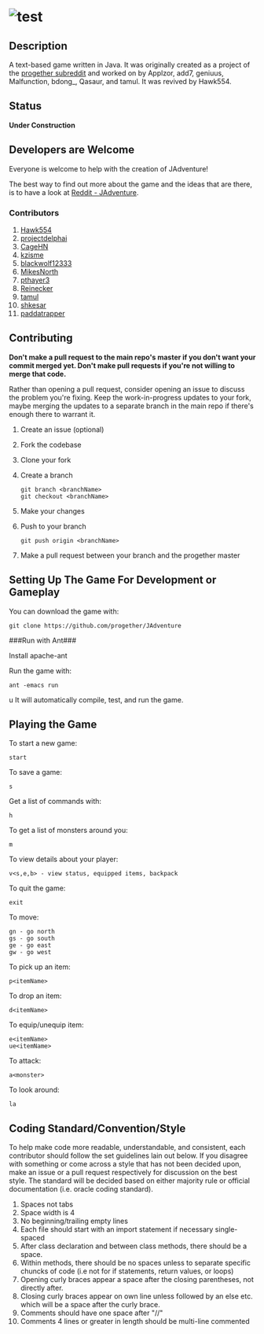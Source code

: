 ![](http://i.imgur.com/xswo3w8.png "test")
==============================================


Description
-------------
A text-based game written in Java. It was originally created as a project of the [progether subreddit](http://www.reddit.com/r/progether) and worked on by Applzor, add7, geniuus, Malfunction, bdong_, Qasaur, and tamul. It was revived by Hawk554.

Status
-------------
**Under Construction**

Developers are Welcome
-------------

Everyone is welcome to help with the creation of JAdventure!
    
The best way to find out more about the game and the ideas that are there, is to have a look at
[Reddit - JAdventure](http://www.reddit.com/search?q=jadventure).

### Contributors ###

 1. [Hawk554](https://github.com/hawk554)
 1. [projectdelphai](https://github.com/projectdelphai)
 1. [CageHN](https://github.com/CageHN)
 1. [kzisme](https://github.com/kzisme)
 1. [blackwolf12333](https://github.com/blackwolf12333)
 1. [MikesNorth](https://github.com/mikesnorth)
 1. [pthayer3](https://github.com/pthayer3)
 1. [Reinecker](https://github.com/reinecker)
 1. [tamul](https://github.com/tamul)
 1. [shkesar](https://github.com/shkesar)
 1. [paddatrapper](https://github.com/paddatrapper)

Contributing
-------------
**Don't make a pull request to the main repo's master if you don't want your commit merged yet. Don't make pull requests if you're not willing to merge that code.**

Rather than opening a pull request, consider opening an issue to discuss the problem you're fixing. Keep the work-in-progress updates to your fork, maybe merging the updates to a separate branch in the main repo if there's enough there to warrant it.

 1. Create an issue (optional)
 1. Fork the codebase
 1. Clone your fork
 1. Create a branch

    ```
    git branch <branchName>
    git checkout <branchName>
    ```
 1. Make your changes
 1. Push to your branch
    
    ```
    git push origin <branchName>
    ```

 1. Make a pull request between your branch and the progether master

Setting Up The Game For Development or Gameplay
-----------------

You can download the game with:

    git clone https://github.com/progether/JAdventure

###Run with Ant###

Install apache-ant

Run the game with:

    ant -emacs run
u
It will automatically compile, test, and run the game.


Playing the Game
--------------

To start a new game:

    start

To save a game:

    s

Get a list of commands with:

    h

To get a list of monsters around you:

    m

To view details about your player:

    v<s,e,b> - view status, equipped items, backpack

To quit the game:

    exit

To move:

    gn - go north
    gs - go south
    ge - go east
    gw - go west

To pick up an item:

    p<itemName>

To drop an item:

    d<itemName>

To equip/unequip item:

    e<itemName>
    ue<itemName>

To attack:
    
    a<monster>

To look around:
 
    la

Coding Standard/Convention/Style
-------------------
To help make code more readable, understandable, and consistent, each contributor should follow the set guidelines lain out below. If you disagree with something or come across a style that has not been decided upon, make an issue or a pull request respectively for discussion on the best style. The standard will be decided based on either majority rule or official documentation (i.e. oracle coding standard).

 1. Spaces not tabs
 1. Space width is 4
 1. No beginning/trailing empty lines
 1. Each file should start with an import statement if necessary single-spaced
 1. After class declaration and between class methods, there should be a space.
 1. Within methods, there should be no spaces unless to separate specific chuncks of code (i.e not for if statements, return values, or loops)
 1. Opening curly braces appear a space after the closing parentheses, not directly after.
 1. Closing curly braces appear on own line unless followed by an else etc. which will be a space after the curly brace.
 1. Comments should have one space after "//"
 1. Comments 4 lines or greater in length should be multi-line commented
